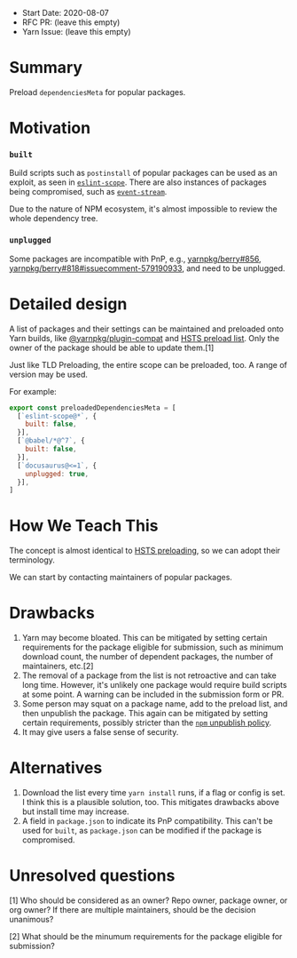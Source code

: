 - Start Date: 2020-08-07
- RFC PR: (leave this empty)
- Yarn Issue: (leave this empty)

# Summary

Preload `dependenciesMeta` for popular packages.

# Motivation
### `built`
Build scripts such as `postinstall` of popular packages can be used as an
exploit, as seen in [`eslint-scope`](https://eslint.org/blog/2018/07/postmortem-for-malicious-package-publishes).
There are also instances of packages being compromised, such as
[`event-stream`](https://blog.npmjs.org/post/180565383195/details-about-the-event-stream-incident).

Due to the nature of NPM ecosystem, it's almost impossible to review the
whole dependency tree.

### `unplugged`
Some packages are incompatible with PnP, e.g., [yarnpkg/berry#856](https://github.com/yarnpkg/berry/issues/856),
[yarnpkg/berry#818#issuecomment-579190933](https://github.com/yarnpkg/berry/issues/818#issuecomment-579190933),
and need to be unplugged.

# Detailed design

A list of packages and their settings can be maintained and preloaded onto
Yarn builds, like [@yarnpkg/plugin-compat](https://github.com/yarnpkg/berry/tree/master/packages/plugin-compat)
and [HSTS preload list](https://hstspreload.org/). Only the owner of the
package should be able to update them.[1]

Just like TLD Preloading, the entire scope can be preloaded, too. A range
of version may be used.

For example:
```js
export const preloadedDependenciesMeta = [
  [`eslint-scope@*`, {
    built: false,
  }],
  [`@babel/*@^7`, {
    built: false,
  }],
  [`docusaurus@<=1`, {
    unplugged: true,
  }],
]
```

# How We Teach This

The concept is almost identical to [HSTS preloading](https://hstspreload.org/),
so we can adopt their terminology.

We can start by contacting maintainers of popular packages.

# Drawbacks

1. Yarn may become bloated. This can be mitigated by setting certain
requirements for the package eligible for submission, such as minimum
download count, the number of dependent packages, the number of maintainers, etc.[2]
2. The removal of a package from the list is not retroactive and can take
long time. However, it's unlikely one package would require build scripts
at some point. A warning can be included in the submission form or PR.
3. Some person may squat on a package name, add to the preload list,
and then unpublish the package. This again can be mitigated by setting
certain requirements, possibly stricter than the
[`npm` unpublish policy](https://www.npmjs.com/policies/unpublish).
4. It may give users a false sense of security.

# Alternatives

1. Download the list every time `yarn install` runs, if a flag or config
is set. I think this is a plausible solution, too. This mitigates drawbacks
above but install time may increase.
2. A field in `package.json` to indicate its PnP compatibility. This can't be
used for `built`, as `package.json` can be modified if the package is compromised.

# Unresolved questions

[1] Who should be considered as an owner? Repo owner, package owner, or
org owner? If there are multiple maintainers, should be the decision
unanimous?

[2] What should be the minumum requirements for the package eligible for submission?
